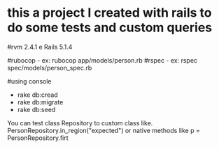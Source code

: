 # this a project I created with rails to do some tests and custom queries

#rvm 2.4.1 e Rails 5.1.4

#rubocop - ex: rubocop app/models/person.rb
#rspec - ex: rspec spec/models/person_spec.rb

#using console
 * rake db:cread
 * rake db:migrate
 * rake db:seed
 
 You can test class Repository to custom class like.
 PersonRepository.in_region("expected")
 or native methods like
 p = PersonRepository.firt 